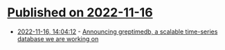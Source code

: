 # [Published on 2022-11-16](index.md)

* [2022-11-16, 14:04:12](https://lobste.rs/s/mpzj9g/announcing_greptimedb_scalable_time) - [Announcing greptimedb, a scalable time-series database we are working on](https://www.greptime.com/blogs/2022-11-15-this-time-for-real)
